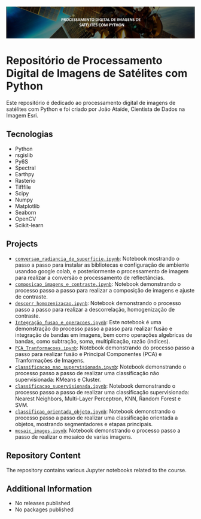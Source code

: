 ![Project Image](banner.png)
# Repositório de Processamento Digital de Imagens de Satélites com Python

Este repositório é dedicado ao processamento digital de imagens de satélites com Python e foi criado por João Ataíde, Cientista de Dados na Imagem Esri.

## Tecnologias
- Python
- rsgislib
- Py6S
- Spectral
- Earthpy
- Rasterio
- Tifffile
- Scipy
- Numpy
- Matplotlib
- Seaborn
- OpenCV
- Scikit-learn

## Projects
- [`conversao_radiancia_de_superficie.ipynb`](https://github.com/jvataidee/pdi_python/blob/master/conversao_radiancia_de_superficie.ipynb): Notebook mostrando o passo a passo para instalar as bibliotecas e configuração de ambiente usandoo google colab, e posteriormente o processamento de imagem para realizar a conversão e processamento de reflectâncias.
- [`composicao_imagens_e_contraste.ipynb`](https://github.com/jvataidee/pdi_python/blob/main/composicao_imagens_e_contraste.ipynb): Notebook demonstrando  o processo passo a passo para realizar a composição de imagens e ajuste de contraste.
- [`descorr_homozenizacao.ipynb`](https://github.com/jvataidee/pdi_python/blob/main/descorr_homozenizacao.ipynb): Notebook demonstrando o processo passo a passo para realizar a descorrelação, homogenização de contraste.
- [`Integração_fusao_e_operacoes.ipynb`](https://github.com/jvataidee/pdi_python/blob/main/Integra%C3%A7%C3%A3o_fusao_e_operacoes.ipynb): Este notebook é uma demonstração do processo passo a passo para realizar fusão e integração de bandas em imagens, bem como operações algebricas de bandas, como subtração, soma, multiplicação, razão (índices).
- [`PCA_Tranformacoes.ipynb`](https://github.com/jvataidee/pdi_python/blob/main/PCA_Tranformacoes.ipynb): Notebook demonstrando do processo passo a passo para realizar fusão e Principal Componentes (PCA) e Tranformações de Imagens.
- [`classificacao_nao_supervisionada.ipynb`](https://github.com/jvataidee/pdi_python/blob/main/classificacao_nao_supervisionada.ipynb): Notebook demonstrando o processo passo a passo de realizar uma classificação não supervisionada: KMeans e Cluster.
- [`classificacao_supervisionada.ipynb`](https://github.com/jvataidee/pdi_python/blob/main/classificacao_supervisionada.ipynb): Notebook demonstrando o processo passo a passo de realizar uma classificação supervisionada: Nearest Neighbors, Multi-Layer Perceptron, KNN, Random Forest e SVM.
- [`classificao_orientada_objeto.ipynb`](https://github.com/jvataidee/pdi_python/blob/main/classificao_orientada_objeto.ipynb): Notebook demonstrando o processo passo a passo de realizar uma classificação orientada a objetos, mostrando segmentadores e etapas principais.
- [`mosaic_images.ipynb`](https://github.com/jvataidee/pdi_python/blob/main/mosaic_images.ipynb): Notebook demonstrando o processo passo a passo de realizar o mosaico de varias imagens.

## Repository Content
The repository contains various Jupyter notebooks related to the course.

## Additional Information
- No releases published
- No packages published
